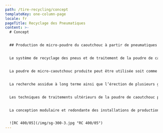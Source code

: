 ```yaml
---
path: /tire-recycling/concept
templateKey: one-column-page
locale: fr
pageTitle: Recyclage des Pneumatiques
content: >-
  # Concept


  ## Production de micro-poudre du caoutchouc à partir de pneumatiques en fin de vie et de résidus de caoutchouc pratique


  Le système de recyclage des pneus et de traitement de la poudre de caoutchouc (Renergy RC 400/05 Tyre Recycling and Rubber Powder Processing System) a été développé pour la récupération des matériaux des pneus en fin de vie et des résidus de caoutchouc comme dilemme à l’incinération inconvénient. Pour Renergy, ces résidus ne sont pas seulement un défi écologique, mais aussi une ressource alambiquée.


  La poudre de micro-caoutchouc produite peut être utilisée soit comme granulat dans des mélanges de caoutchouc, soit pour la production d’alliages élastomériques présentant des caractéristiques homologues à celles des élastomères thermoplastiques (TPE).


  La recherche assidue à long terme ainsi que l’érection de plusieurs générations de plantes ont mené au développement du Renergy RC 400/05, produisant des poudres de caoutchouc ultra-fin et -pures.


  Les techniques de traitements ultérieurs de la poudre de caoutchouc produit ont été développées de manière à permettre une utilisation ultérieure sur les équipements industriels standard.


  La conception modulaire et redondante des installations de production et de traitement du Renergy RC 400/05 assure un fonctionnement continu également pendant la maintenance et la réparation.


  ![RC 400/05](/img/sg-300-3.jpg "RC 400/05")
---
```

